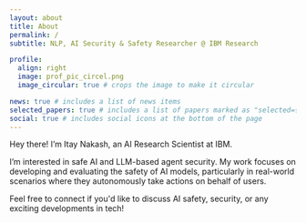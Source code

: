 ```yaml
---
layout: about
title: About
permalink: /
subtitle: NLP, AI Security & Safety Researcher @ IBM Research

profile:
  align: right
  image: prof_pic_circel.png
  image_circular: true # crops the image to make it circular

news: true # includes a list of news items
selected_papers: true # includes a list of papers marked as "selected={true}"
social: true # includes social icons at the bottom of the page
---
```


Hey there!
I’m Itay Nakash, an AI Research Scientist at IBM.

I’m interested in safe AI and LLM-based agent security. My work focuses on developing and evaluating the safety of AI models, particularly in real-world scenarios where they autonomously take actions on behalf of users.

Feel free to connect if you'd like to discuss AI safety, security, or any exciting developments in tech!